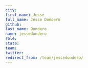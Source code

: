 ```yaml
---
city: 
first_name: Jesse
full_name: Jesse Dondero
github: 
last_name: Dondero
name: jessedondero
role: 
state: 
team: 
twitter: 
redirect_from: /team/jessedondero/
---
```

